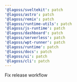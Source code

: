 ```yaml
---
'@lagoss/sveltekit': patch
'@lagoss/astro': patch
'@lagoss/remix': patch
'@lagoss/runtime-utils': patch
'@lagoss/js-runtime': patch
'@lagoss/dashboard': patch
'@lagoss/serverless': patch
'@lagoss/wpt-runner': patch
'@lagoss/runtime': patch
'@lagoss/docs': patch
'@lagoss/ui': patch
'@lagoss/cli': patch
---
```


Fix release workflow
